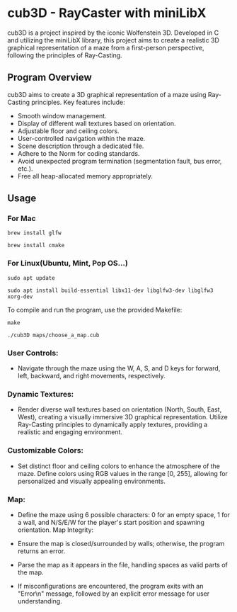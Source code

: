 # **cub3D - RayCaster with miniLibX**

cub3D is a project inspired by the iconic Wolfenstein 3D. Developed in C and utilizing the miniLibX library, this project aims to create a realistic 3D graphical representation of a maze from a first-person perspective, following the principles of Ray-Casting.

## **Program Overview**
cub3D aims to create a 3D graphical representation of a maze using Ray-Casting principles. Key features include:

- Smooth window management.
- Display of different wall textures based on orientation.
- Adjustable floor and ceiling colors.
- User-controlled navigation within the maze.
- Scene description through a dedicated file.
- Adhere to the Norm for coding standards.
- Avoid unexpected program termination (segmentation fault, bus error, etc.).
- Free all heap-allocated memory appropriately.

## **Usage**

### **For Mac**

`brew install glfw`

`brew install cmake`

### **For Linux(Ubuntu, Mint, Pop OS...)**

`sudo apt update`

`sudo apt install build-essential libx11-dev libglfw3-dev libglfw3 xorg-dev`


To compile and run the program, use the provided Makefile:

`make`

`./cub3D maps/choose_a_map.cub`

### **User Controls:**

- Navigate through the maze using the W, A, S, and D keys for forward, left, backward, and right movements, respectively.

### Dynamic Textures:

- Render diverse wall textures based on orientation (North, South, East, West), creating a visually immersive 3D graphical representation.
Utilize Ray-Casting principles to dynamically apply textures, providing a realistic and engaging environment.

### Customizable Colors:

- Set distinct floor and ceiling colors to enhance the atmosphere of the maze.
Define colors using RGB values in the range [0, 255], allowing for personalized and visually appealing environments.

### Map:

- Define the maze using 6 possible characters: 0 for an empty space, 1 for a wall, and N/S/E/W for the player's start position and spawning orientation.
Map Integrity:

- Ensure the map is closed/surrounded by walls; otherwise, the program returns an error.

- Parse the map as it appears in the file, handling spaces as valid parts of the map.

- If misconfigurations are encountered, the program exits with an "Error\n" message, followed by an explicit error message for user understanding.
